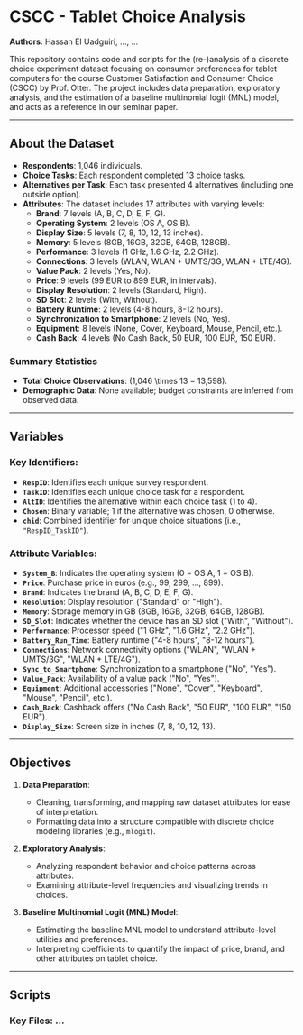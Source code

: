 # CSCC - Tablet Choice Analysis  
**Authors**: Hassan El Uadguiri, ..., ...

This repository contains code and scripts for the (re-)analysis of a discrete choice experiment dataset focusing on consumer preferences for tablet computers for the course Customer Satisfaction and Consumer Choice (CSCC) by Prof. Otter. The project includes data preparation, exploratory analysis, and the estimation of a baseline multinomial logit (MNL) model, and acts as a reference in our seminar paper.

---

## About the Dataset  

- **Respondents**: 1,046 individuals.  
- **Choice Tasks**: Each respondent completed 13 choice tasks.  
- **Alternatives per Task**: Each task presented 4 alternatives (including one outside option).  
- **Attributes**: The dataset includes 17 attributes with varying levels:  
  - **Brand**: 7 levels (A, B, C, D, E, F, G).  
  - **Operating System**: 2 levels (OS A, OS B).  
  - **Display Size**: 5 levels (7, 8, 10, 12, 13 inches).  
  - **Memory**: 5 levels (8GB, 16GB, 32GB, 64GB, 128GB).  
  - **Performance**: 3 levels (1 GHz, 1.6 GHz, 2.2 GHz).  
  - **Connections**: 3 levels (WLAN, WLAN + UMTS/3G, WLAN + LTE/4G).  
  - **Value Pack**: 2 levels (Yes, No).  
  - **Price**: 9 levels (99 EUR to 899 EUR, in intervals).  
  - **Display Resolution**: 2 levels (Standard, High).  
  - **SD Slot**: 2 levels (With, Without).  
  - **Battery Runtime**: 2 levels (4-8 hours, 8-12 hours).  
  - **Synchronization to Smartphone**: 2 levels (No, Yes).  
  - **Equipment**: 8 levels (None, Cover, Keyboard, Mouse, Pencil, etc.).  
  - **Cash Back**: 4 levels (No Cash Back, 50 EUR, 100 EUR, 150 EUR).  

### Summary Statistics  
- **Total Choice Observations**: \(1,046 \times 13 = 13,598\).  
- **Demographic Data**: None available; budget constraints are inferred from observed data.

---

## Variables  

### Key Identifiers:  
- **`RespID`**: Identifies each unique survey respondent.  
- **`TaskID`**: Identifies each unique choice task for a respondent.  
- **`AltID`**: Identifies the alternative within each choice task (1 to 4).  
- **`Chosen`**: Binary variable; 1 if the alternative was chosen, 0 otherwise.  
- **`chid`**: Combined identifier for unique choice situations (i.e., `"RespID_TaskID"`).  

### Attribute Variables:  
- **`System_B`**: Indicates the operating system (0 = OS A, 1 = OS B).  
- **`Price`**: Purchase price in euros (e.g., 99, 299, ..., 899).  
- **`Brand`**: Indicates the brand (A, B, C, D, E, F, G).  
- **`Resolution`**: Display resolution ("Standard" or "High").  
- **`Memory`**: Storage memory in GB (8GB, 16GB, 32GB, 64GB, 128GB).  
- **`SD_Slot`**: Indicates whether the device has an SD slot ("With", "Without").  
- **`Performance`**: Processor speed ("1 GHz", "1.6 GHz", "2.2 GHz").  
- **`Battery_Run_Time`**: Battery runtime ("4-8 hours", "8-12 hours").  
- **`Connections`**: Network connectivity options ("WLAN", "WLAN + UMTS/3G", "WLAN + LTE/4G").  
- **`Sync_to_Smartphone`**: Synchronization to a smartphone ("No", "Yes").  
- **`Value_Pack`**: Availability of a value pack ("No", "Yes").  
- **`Equipment`**: Additional accessories ("None", "Cover", "Keyboard", "Mouse", "Pencil", etc.).  
- **`Cash_Back`**: Cashback offers ("No Cash Back", "50 EUR", "100 EUR", "150 EUR").  
- **`Display_Size`**: Screen size in inches (7, 8, 10, 12, 13).  

---

## Objectives  

1. **Data Preparation**:  
   - Cleaning, transforming, and mapping raw dataset attributes for ease of interpretation.  
   - Formatting data into a structure compatible with discrete choice modeling libraries (e.g., `mlogit`).  

2. **Exploratory Analysis**:  
   - Analyzing respondent behavior and choice patterns across attributes.  
   - Examining attribute-level frequencies and visualizing trends in choices.  

3. **Baseline Multinomial Logit (MNL) Model**:  
   - Estimating the baseline MNL model to understand attribute-level utilities and preferences.  
   - Interpreting coefficients to quantify the impact of price, brand, and other attributes on tablet choice.  

---

## Scripts  

### Key Files:  ...


